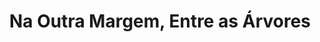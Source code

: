 ---
ref: sol-030-0048
title: "Na Outra Margem, Entre as Árvores"
author_name: ["Infante do Carmo"]
publisher: ["Livros do Brasil"]
year: "unknown date"
origin: ["Portugal"]
formats: ["book-cover"]
disciplines: ["graphic-design"]
tags:
layout: artifact
status: null
published: false
int_published: false
image_count:
date_added: 2023-06-16
batch:
---
